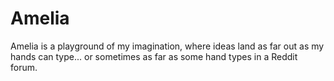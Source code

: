 # Amelia
Amelia is a playground of my imagination, where ideas land as far out as my hands can type... or sometimes as far as some hand types in a Reddit forum.
